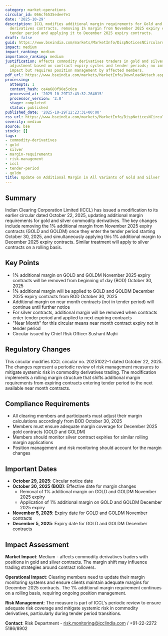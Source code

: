 ```yaml
---
category: market-operations
circular_id: 066cf6535edee7e1
date: '2025-10-29'
description: ICCL modifies additional margin requirements for Gold and Silver commodity
  derivatives contracts, removing 1% margin from November 2025 expiry contracts entering
  tender period and applying it to December 2025 expiry contracts.
draft: false
guid: https://www.bseindia.com/markets/MarketInfo/DispNoticesNCirculars.aspx?Noticeid={5166CCED-7B20-46DE-90B3-954DA467BF16}&noticeno=20251029-28&dt=10/29/2025&icount=28&totcount=29&flag=0
impact: medium
impact_ranking: medium
importance_ranking: medium
justification: Affects commodity derivatives traders in gold and silver; routine margin
  adjustment based on contract expiry cycles and tender periods; no immediate systemic
  impact but requires position management by affected members.
pdf_url: https://www.bseindia.com/markets/MarketInfo/DownloadAttach.aspx?id=20251029-28&attachedId=
processing:
  attempts: 1
  content_hash: ce4a680f90e5c0ca
  processed_at: '2025-10-29T12:43:32.264015'
  processor_version: '2.0'
  stage: completed
  status: published
published_date: '2025-10-29T12:23:31+00:00'
rss_url: https://www.bseindia.com/markets/MarketInfo/DispNoticesNCirculars.aspx?Noticeid={5166CCED-7B20-46DE-90B3-954DA467BF16}&noticeno=20251029-28&dt=10/29/2025&icount=28&totcount=29&flag=0
severity: medium
source: bse
stocks: []
tags:
- commodity-derivatives
- gold
- silver
- margin-requirements
- risk-management
- iccl
- tender-period
- goldm
title: Update on Additional Margin in All Variants of Gold and Silver
---
```


## Summary

Indian Clearing Corporation Limited (ICCL) has issued a modification to its earlier circular dated October 22, 2025, updating additional margin requirements for gold and silver commodity derivatives. The key changes include removing the 1% additional margin from November 2025 expiry contracts (GOLD and GOLDM) once they enter the tender period starting October 30, 2025, and simultaneously applying this 1% additional margin to December 2025 expiry contracts. Similar treatment will apply to silver contracts on a rolling basis.

## Key Points

- 1% additional margin on GOLD and GOLDM November 2025 expiry contracts will be removed from beginning of day (BOD) October 30, 2025
- 1% additional margin will be applied to GOLD and GOLDM December 2025 expiry contracts from BOD October 30, 2025
- Additional margin on near month contracts (not in tender period) will continue until further notice
- For silver contracts, additional margin will be removed when contracts enter tender period and applied to next expiring contracts
- "Near Month" for this circular means near month contract expiry not in tender period
- Circular issued by Chief Risk Officer Sushant Majhi

## Regulatory Changes

This circular modifies ICCL circular no. 20251022-1 dated October 22, 2025. The changes represent a periodic review of risk management measures to mitigate systemic risk in commodity derivatives trading. The modification implements a rolling margin structure that shifts additional margin requirements from expiring contracts entering tender period to the next available near month contracts.

## Compliance Requirements

- All clearing members and participants must adjust their margin calculations accordingly from BOD October 30, 2025
- Members must ensure adequate margin coverage for December 2025 gold contracts (GOLD and GOLDM)
- Members should monitor silver contract expiries for similar rolling margin applications
- Position management and risk monitoring should account for the margin changes

## Important Dates

- **October 29, 2025**: Circular notice date
- **October 30, 2025 (BOD)**: Effective date for margin changes
  - Removal of 1% additional margin on GOLD and GOLDM November 2025 expiry
  - Application of 1% additional margin on GOLD and GOLDM December 2025 expiry
- **November 5, 2025**: Expiry date for GOLD and GOLDM November contracts
- **December 5, 2025**: Expiry date for GOLD and GOLDM December contracts

## Impact Assessment

**Market Impact**: Medium - affects commodity derivatives traders with positions in gold and silver contracts. The margin shift may influence trading strategies around contract rollovers.

**Operational Impact**: Clearing members need to update their margin monitoring systems and ensure clients maintain adequate margins for December 2025 contracts. The 1% additional margin requirement continues on a rolling basis, requiring ongoing position management.

**Risk Management**: The measure is part of ICCL's periodic review to ensure adequate risk coverage and mitigate systemic risk in commodity derivatives, particularly during tender period transitions.

**Contact**: Risk Department - risk.monitoring@icclindia.com / +91-22-2272 5186/8902